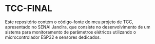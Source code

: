 # TCC-FINAL
Este repositório contém o código-fonte do meu projeto de TCC, apresentado no SENAI Jandira, que consiste no desenvolvimento de um sistema para monitoramento de parâmetros elétricos utilizando o microcontrolador ESP32 e sensores dedicados.
